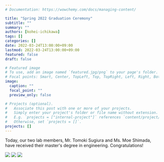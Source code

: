 ```yaml
---
# Documentation: https://wowchemy.com/docs/managing-content/

title: "Spring 2022 Graduation Ceremony"
subtitle: ""
summary: ""
authors: [kohei-ichikawa]
tags: []
categories: []
date: 2022-03-24T13:00:00+09:00
lastmod: 2022-03-24T13:00:00+09:00
featured: false
draft: false

# Featured image
# To use, add an image named `featured.jpg/png` to your page's folder.
# Focal points: Smart, Center, TopLeft, Top, TopRight, Left, Right, BottomLeft, Bottom, BottomRight.
image:
  caption: ""
  focal_point: ""
  preview_only: false

# Projects (optional).
#   Associate this post with one or more of your projects.
#   Simply enter your project's folder or file name without extension.
#   E.g. `projects = ["internal-project"]` references `content/project/deep-learning/index.md`.
#   Otherwise, set `projects = []`.
projects: []
---
```


Today, our two lab members, Mr. Tomoki Sugiura and Ms. Moe Shimada, have received their master's degree in engineering.
Congratulations!

![](spring2022-graduation1.jpg)
![](spring2022-graduation2.jpg)
![](spring2022-graduation3.jpg)
